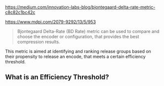 https://medium.com/innovation-labs-blog/bjontegaard-delta-rate-metric-c8c82c1bc42c

https://www.mdpi.com/2079-9292/13/5/953

> Bjontegaard Delta-Rate (BD Rate) metric can be used to compare and choose the encoder or configuration, that provides the best compression results.

This metric is aimed at identifying and ranking release groups based on their propensity to release an encode, that meets a certain efficiency threshold.

## What is an Efficiency Threshold?

